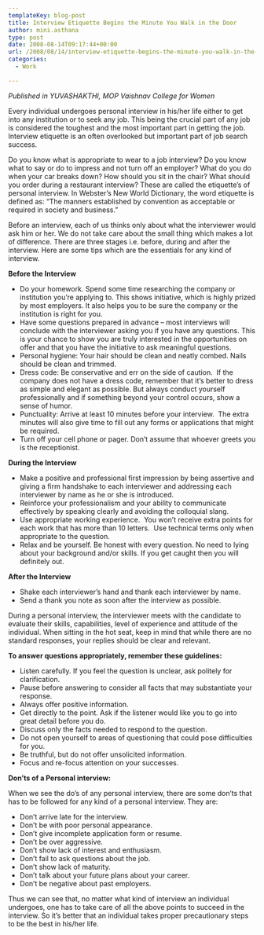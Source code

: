 ```yaml
---
templateKey: blog-post
title: Interview Etiquette Begins the Minute You Walk in the Door
author: mini.asthana
type: post
date: 2008-08-14T09:17:44+00:00
url: /2008/08/14/interview-etiquette-begins-the-minute-you-walk-in-the-door/
categories:
  - Work

---
```

_Published in YUVASHAKTHI, MOP Vaishnav College for Women_

Every individual undergoes personal interview in his/her life either to get into any institution or to seek any job. This being the crucial part of any job is considered the toughest and the most important part in getting the job. Interview etiquette is an often overlooked but important part of job search success.

Do you know what is appropriate to wear to a job interview? Do you know what to say or do to impress and not turn off an employer? What do you do when your car breaks down? How should you sit in the chair? What should you order during a restaurant interview? These are called the etiquette’s of personal interview. In Webster&#8217;s New World Dictionary, the word etiquette is defined as: &#8220;The manners established by convention as acceptable or required in society and business.&#8221;

Before an interview, each of us thinks only about what the interviewer would ask him or her. We do not take care about the small thing which makes a lot of difference. There are three stages i.e. before, during and after the interview. Here are some tips which are the essentials for any kind of interview.

**Before the Interview**

  * Do your homework. Spend some time researching the company or institution you’re applying to. This shows initiative, which is highly prized by most employers. It also helps you to be sure the company or the institution is right for you.
  * Have some questions prepared in advance – most interviews will conclude with the interviewer asking you if you have any questions. This is your chance to show you are truly interested in the opportunities on offer and that you have the initiative to ask meaningful questions.
  * Personal hygiene: Your hair should be clean and neatly combed. Nails should be clean and trimmed.
  * Dress code: Be conservative and err on the side of caution.  If the company does not have a dress code, remember that it’s better to dress as simple and elegant as possible. But always conduct yourself professionally and if something beyond your control occurs, show a sense of humor.
  * Punctuality: Arrive at least 10 minutes before your interview.  The extra minutes will also give time to fill out any forms or applications that might be required.
  * Turn off your cell phone or pager. Don&#8217;t assume that whoever greets you is the receptionist.

**During the Interview**

  * Make a positive and professional first impression by being assertive and giving a firm handshake to each interviewer and addressing each interviewer by name as he or she is introduced.
  * Reinforce your professionalism and your ability to communicate effectively by speaking clearly and avoiding the colloquial slang.
  * Use appropriate working experience.  You won&#8217;t receive extra points for each work that has more than 10 letters.  Use technical terms only when appropriate to the question.
  * Relax and be yourself. Be honest with every question. No need to lying about your background and/or skills. If you get caught then you will definitely out.

**After the Interview**

  * Shake each interviewer&#8217;s hand and thank each interviewer by name.
  * Send a thank you note as soon after the interview as possible.

During a personal interview, the interviewer meets with the candidate to evaluate their skills, capabilities, level of experience and attitude of the individual. When sitting in the hot seat, keep in mind that while there are no standard responses, your replies should be clear and relevant.

**To answer questions appropriately, remember these guidelines:**

  * Listen carefully. If you feel the question is unclear, ask politely for clarification.
  * Pause before answering to consider all facts that may substantiate your response.
  * Always offer positive information.
  * Get directly to the point. Ask if the listener would like you to go into great detail before you do.
  * Discuss only the facts needed to respond to the question.
  * Do not open yourself to areas of questioning that could pose difficulties for you.
  * Be truthful, but do not offer unsolicited information.
  * Focus and re-focus attention on your successes.

**Don’ts of a Personal interview:**

When we see the do’s of any personal interview, there are some don’ts that has to be followed for any kind of a personal interview. They are:

  * Don’t arrive late for the interview.
  * Don&#8217;t be with poor personal appearance.
  * Don’t give incomplete application form or resume.
  * Don&#8217;t be over aggressive.
  * Don’t show lack of interest and enthusiasm.
  * Don’t fail to ask questions about the job.
  * Don’t show lack of maturity.
  * Don’t talk about your future plans about your career.
  * Don&#8217;t be negative about past employers.

Thus we can see that, no matter what kind of interview an individual undergoes, one has to take care of all the above points to succeed in the interview. So it’s better that an individual takes proper precautionary steps to be the best in his/her life.
